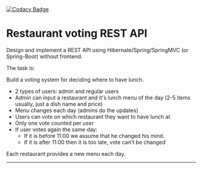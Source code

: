 [![Codacy Badge](https://app.codacy.com/project/badge/Grade/d2c4cbc9c3134500a17206f10c4a3ac2)](https://www.codacy.com/gh/ALagutin/restaurant-voting/dashboard?utm_source=github.com&amp;utm_medium=referral&amp;utm_content=ALagutin/restaurant-voting&amp;utm_campaign=Badge_Grade)
# Restaurant voting REST API

Design and implement a REST API using Hibernate/Spring/SpringMVC (or Spring-Boot) without frontend.

The task is:

Build a voting system for deciding where to have lunch.

* 2 types of users: admin and regular users
* Admin can input a restaurant and it's lunch menu of the day (2-5 items usually, just a dish name and price)
* Menu changes each day (admins do the updates)
* Users can vote on which restaurant they want to have lunch at
* Only one vote counted per user
* If user votes again the same day:
    - If it is before 11:00 we assume that he changed his mind.
    - If it is after 11:00 then it is too late, vote can't be changed

Each restaurant provides a new menu each day.

-----------------------------